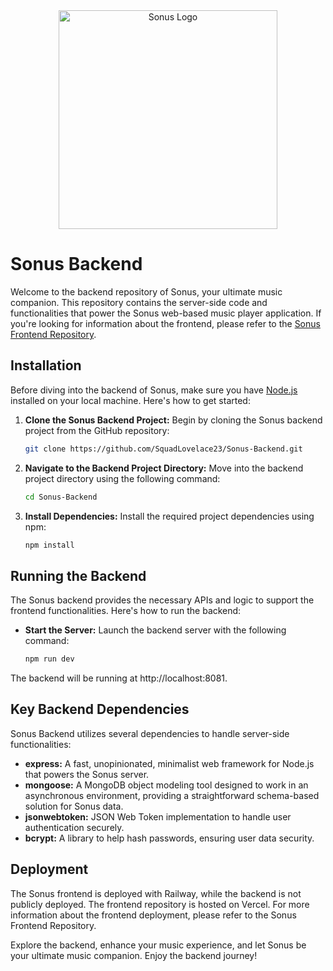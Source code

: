 <div align="center">
  <img src="https://res.cloudinary.com/du94mex28/image/upload/v1697795732/sonus/sonus-full-fa2_j4vaxr.png" alt="Sonus Logo" width="350">
</div>

# Sonus Backend

Welcome to the backend repository of Sonus, your ultimate music companion. This repository contains the server-side code and functionalities that power the Sonus web-based music player application. If you're looking for information about the frontend, please refer to the [Sonus Frontend Repository](https://github.com/SquadLovelace23/Sonus-Frontend).

## Installation

Before diving into the backend of Sonus, make sure you have [Node.js](https://nodejs.org/) installed on your local machine. Here's how to get started:

1. **Clone the Sonus Backend Project:** Begin by cloning the Sonus backend project from the GitHub repository:

    ```bash
    git clone https://github.com/SquadLovelace23/Sonus-Backend.git
    ```

2. **Navigate to the Backend Project Directory:** Move into the backend project directory using the following command:

    ```bash
    cd Sonus-Backend
    ```

3. **Install Dependencies:** Install the required project dependencies using npm:

    ```bash
    npm install
    ```

## Running the Backend

The Sonus backend provides the necessary APIs and logic to support the frontend functionalities. Here's how to run the backend:

- **Start the Server:** Launch the backend server with the following command:

    ```bash
    npm run dev
    ```

The backend will be running at http://localhost:8081.

## Key Backend Dependencies

Sonus Backend utilizes several dependencies to handle server-side functionalities:

- **express:** A fast, unopinionated, minimalist web framework for Node.js that powers the Sonus server.
- **mongoose:** A MongoDB object modeling tool designed to work in an asynchronous environment, providing a straightforward schema-based solution for Sonus data.
- **jsonwebtoken:** JSON Web Token implementation to handle user authentication securely.
- **bcrypt:** A library to help hash passwords, ensuring user data security.

## Deployment

The Sonus frontend is deployed with Railway, while the backend is not publicly deployed. The frontend repository is hosted on Vercel. For more information about the frontend deployment, please refer to the Sonus Frontend Repository.

Explore the backend, enhance your music experience, and let Sonus be your ultimate music companion. Enjoy the backend journey!
